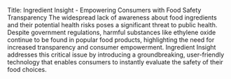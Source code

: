 Title: Ingredient Insight - Empowering Consumers with Food Safety Transparency
The widespread lack of awareness about food ingredients and their potential health risks poses a significant threat to public health. Despite government regulations, harmful substances like ethylene oxide continue to be found in popular food products, highlighting the need for increased transparency and consumer empowerment. 
Ingredient Insight addresses this critical issue by introducing a groundbreaking, user-friendly technology that enables consumers to instantly evaluate the safety of their food choices.

